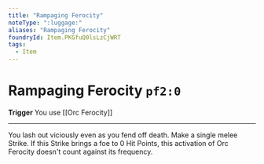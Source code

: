 ```yaml
---
title: "Rampaging Ferocity"
noteType: ":luggage:"
aliases: "Rampaging Ferocity"
foundryId: Item.PKGfuQ0lsLzCjWRT
tags:
  - Item
---
```


# Rampaging Ferocity `pf2:0`

**Trigger** You use [[Orc Ferocity]]

* * *

You lash out viciously even as you fend off death. Make a single melee Strike. If this Strike brings a foe to 0 Hit Points, this activation of Orc Ferocity doesn't count against its frequency.

